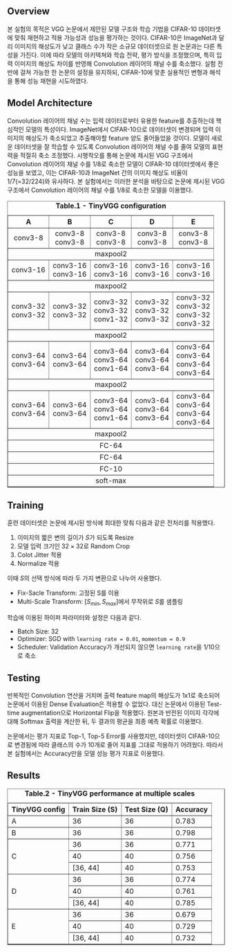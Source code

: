 ## Overview
본 실험의 목적은 VGG 논문에서 제안된 모델 구조와 학습 기법을 CIFAR-10 데이터셋에 맞춰 재현하고 적용 가능성과 성능을 평가하는 것이다.
CIFAR-10은 ImageNet과 달리 이미지의 해상도가 낮고 클래스 수가 작은 소규모 데이터셋으로 원 논문과는 다른 특성을 가진다.
이에 따라 모델의 아키텍쳐와 학습 전략, 평가 방식을 조정했으며, 특히 입력 이미지의 해상도 차이를 반영해 Convolution 레이어의 채널 수를 축소했다.
실험 전반에 걸쳐 가능한 한 논문의 설정을 유지하되, CIFAR-10에 맞춘 실용적인 변형과 해석을 통해 성능 재현을 시도하였다.

## Model Architecture
Convolution 레이어의 채널 수는 입력 데이터로부터 유용한 feature를 추출하는데 핵심적인 모델의 특성이다.
ImageNet에서 CIFAR-10으로 데이터셋이 변경되며 입력 이미지의 해상도가 축소되었고 추출해야할 feature 양도 줄어들었을 것이다.
모델이 새로운 데이터셋을 잘 학습할 수 있도록 Convolution 레이어의 채널 수를 줄여 모델의 표현력을 적절히 축소 조정했다.
시행착오를 통해 논문에 제시된 VGG 구조에서 Convolution 레이어의 채널 수를 1/8로 축소한 모델이 CIFAR-10 데이터셋에서 좋은 성능을 보였고,
이는 CIFAR-10과 ImageNet 간의 이미지 해상도 비율이 1/7(=32/224)와 유사하다.
본 실험에서는 이러한 분석을 바탕으로 논문에 제시된 VGG 구조에서 Convolution 레이어의 채널 수를 1/8로 축소한 모델을 이용했다.

<div align="center">
  <table border="1" cellspacing="0" cellpadding="5" style="text-align:center;">
    <caption><b>Table.1 - TinyVGG configuration</b></caption>
    <thead>
      <tr>
        <th>A</th>
        <th>B</th>
        <th>C</th>
        <th>D</th>
        <th>E</th>
      </tr>
    </thead>
    <tbody>
      <tr>
        <td>conv3-8</td>
        <td>conv3-8<br>conv3-8</td>
        <td>conv3-8<br>conv3-8</td>
        <td>conv3-8<br>conv3-8</td>
        <td>conv3-8<br>conv3-8</td>
      </tr>
      <tr>
        <td colspan="5">maxpool2</td>
      </tr>
      <tr>
        <td>conv3-16</td>
        <td>conv3-16<br>conv3-16</td>
        <td>conv3-16<br>conv3-16</td>
        <td>conv3-16<br>conv3-16</td>
        <td>conv3-16<br>conv3-16</td>
      </tr>
      <tr>
        <td colspan="5">maxpool2</td>
      </tr>
      <tr>
        <td>conv3-32<br>conv3-32</td>
        <td>conv3-32<br>conv3-32</td>
        <td>conv3-32<br>conv3-32<br>conv1-32</td>
        <td>conv3-32<br>conv3-32<br>conv3-32</td>
        <td>conv3-32<br>conv3-32<br>conv3-32<br>conv3-32</td>
      </tr>
      <tr>
        <td colspan="5">maxpool2</td>
      </tr>
      <tr>
        <td>conv3-64<br>conv3-64</td>
        <td>conv3-64<br>conv3-64</td>
        <td>conv3-64<br>conv3-64<br>conv1-64</td>
        <td>conv3-64<br>conv3-64<br>conv3-64</td>
        <td>conv3-64<br>conv3-64<br>conv3-64<br>conv3-64</td>
      </tr>
      <tr>
        <td colspan="5">maxpool2</td>
      </tr>
      <tr>
        <td>conv3-64<br>conv3-64</td>
        <td>conv3-64<br>conv3-64</td>
        <td>conv3-64<br>conv3-64<br>conv1-64</td>
        <td>conv3-64<br>conv3-64<br>conv3-64</td>
        <td>conv3-64<br>conv3-64<br>conv3-64<br>conv3-64</td>
      </tr>
      <tr>
        <td colspan="5">maxpool2</td>
      </tr>
      <tr>
        <td colspan="5">FC-64</td>
      </tr>
      <tr>
        <td colspan="5">FC-64</td>
      </tr>
      <tr>
        <td colspan="5">FC-10</td>
      </tr>
      <tr>
        <td colspan="5">soft-max</td>
      </tr>
    </tbody>
  </table>
</div>

## Training
훈련 데이터셋은 논문에 제시된 방식에 최대한 맞춰 다음과 같은 전처리를 적용했다.

  1. 이미지의 짧은 변의 길이가 $S$가 되도록 Resize
  2. 모델 입력 크기인 $32\times32$로 Random Crop
  3. Colot Jitter 적용
  4. Normalize 적용

이때 $S$의 선택 방식에 따라 두 가지 변환으로 나누어 사용했다.
  - Fix-Sacle Transform: 고정된 S를 이용
  - Multi-Scale Transform: $[S_{min}, S_{max}]$에서 무작위로 $S$를 샘플링

학습에 이용된 하이퍼 파라미터와 설정은 다음과 같다.
- Batch Size: 32
- Optimizer: SGD with `learning rate = 0.01`, `momentum = 0.9`
- Scheduler: Validation Accuracy가 개선되지 않으면 `learning rate`을 1/10으로 축소

## Testing
반복적인 Convolution 연산을 거치며 출력 feature map의 해상도가 1x1로 축소되어 논문에서 이용된 Dense Evaluation은 적용할 수 없었다.
대신 논문에서 이용된 Test-time augmentation으로 Horizontal Flip을 적용했다.
원본과 반전된 이미지 각각에 대해 Softmax 출력을 계산한 뒤, 두 결과의 평균을 최종 예측 확률로 이용했다.

논문에서는 평가 지표로 Top-1, Top-5 Error를 사용했지만, 데이터셋이 CIFAR-10으로 변경됨에 따라 클래스의 수가 10개로 줄어 지표를 그대로 적용하기 어려웠다.
따라서 본 실험에서는 Accuracy만을 모델 성능 평가 지표로 이용했다.

## Results
<div align="center">
  <table border="1" cellspacing="0" cellpadding="5">
    <caption><b>Table.2 - TinyVGG performance at multiple scales</b></caption>
    <thead>
      <tr>
        <th rowspan="2">TinyVGG config</th>
        <th>Train Size (S)</th>
        <th>Test Size (Q)</th>
        <th>Accuracy</th>
      </tr>
    </thead>
    <tbody>
      <tr>
        <td rowspan="1">A</td>
        <td>36</td>
        <td>36</td>
        <td>0.783</td>
      </tr>
      <tr>
        <td rowspan="1">B</td>
        <td>36</td>
        <td>36</td>
        <td>0.798</td>
      </tr>
      <tr>
        <td rowspan="3">C</td>
        <td>36</td>
        <td>36</td>
        <td>0.771</td>
      </tr>
      <tr>
        <td>40</td>
        <td>40</td>
        <td>0.756</td>
      </tr>
      <tr>
        <td>[36, 44]</td>
        <td>40</td>
        <td>0.753</td>
      </tr>
      <tr>
        <td rowspan="3">D</td>
        <td>36</td>
        <td>36</td>
        <td>0.774</td>
      </tr>
      <tr>
        <td>40</td>
        <td>40</td>
        <td>0.761</td>
      </tr>
      <tr>
        <td>[36, 44]</td>
        <td>40</td>
        <td>0.785</td>
      </tr>
      <tr>
        <td rowspan="3">E</td>
        <td>36</td>
        <td>36</td>
        <td>0.679</td>
      </tr>
      <tr>
        <td>40</td>
        <td>40</td>
        <td>0.729</td>
      </tr>
      <tr>
        <td>[36, 44]</td>
        <td>40</td>
        <td>0.732</td>
      </tr>
    </tbody>
  </table>
</div>